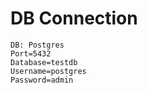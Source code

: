 # DB Connection
    DB: Postgres
    Port=5432
    Database=testdb
    Username=postgres
    Password=admin
